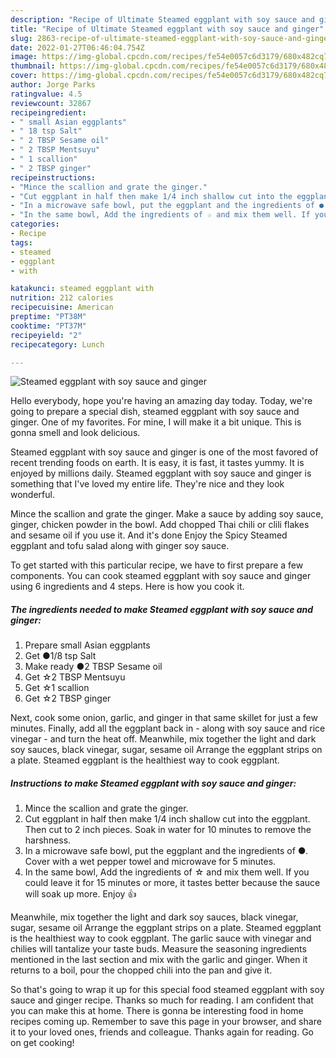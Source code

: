 ```yaml
---
description: "Recipe of Ultimate Steamed eggplant with soy sauce and ginger"
title: "Recipe of Ultimate Steamed eggplant with soy sauce and ginger"
slug: 2863-recipe-of-ultimate-steamed-eggplant-with-soy-sauce-and-ginger
date: 2022-01-27T06:46:04.754Z
image: https://img-global.cpcdn.com/recipes/fe54e0057c6d3179/680x482cq70/steamed-eggplant-with-soy-sauce-and-ginger-recipe-main-photo.jpg
thumbnail: https://img-global.cpcdn.com/recipes/fe54e0057c6d3179/680x482cq70/steamed-eggplant-with-soy-sauce-and-ginger-recipe-main-photo.jpg
cover: https://img-global.cpcdn.com/recipes/fe54e0057c6d3179/680x482cq70/steamed-eggplant-with-soy-sauce-and-ginger-recipe-main-photo.jpg
author: Jorge Parks
ratingvalue: 4.5
reviewcount: 32867
recipeingredient:
- " small Asian eggplants"
- " 18 tsp Salt"
- " 2 TBSP Sesame oil"
- " 2 TBSP Mentsuyu"
- " 1 scallion"
- " 2 TBSP ginger"
recipeinstructions:
- "Mince the scallion and grate the ginger."
- "Cut eggplant in half then make 1/4 inch shallow cut into the eggplant. Then cut to 2 inch pieces. Soak in water for 10 minutes to remove the harshness."
- "In a microwave safe bowl, put the eggplant and the ingredients of ●. Cover with a wet pepper towel and microwave for 5 minutes."
- "In the same bowl, Add the ingredients of ☆ and mix them well. If you could leave it for 15 minutes or more, it tastes better because the sauce will soak up more. Enjoy 👍"
categories:
- Recipe
tags:
- steamed
- eggplant
- with

katakunci: steamed eggplant with 
nutrition: 212 calories
recipecuisine: American
preptime: "PT38M"
cooktime: "PT37M"
recipeyield: "2"
recipecategory: Lunch

---
```



![Steamed eggplant with soy sauce and ginger](https://img-global.cpcdn.com/recipes/fe54e0057c6d3179/680x482cq70/steamed-eggplant-with-soy-sauce-and-ginger-recipe-main-photo.jpg)

Hello everybody, hope you're having an amazing day today. Today, we're going to prepare a special dish, steamed eggplant with soy sauce and ginger. One of my favorites. For mine, I will make it a bit unique. This is gonna smell and look delicious.

Steamed eggplant with soy sauce and ginger is one of the most favored of recent trending foods on earth. It is easy, it is fast, it tastes yummy. It is enjoyed by millions daily. Steamed eggplant with soy sauce and ginger is something that I've loved my entire life. They're nice and they look wonderful.

Mince the scallion and grate the ginger. Make a sauce by adding soy sauce, ginger, chicken powder in the bowl. Add chopped Thai chili or clili flakes and sesame oil if you use it. And it&#39;s done Enjoy the Spicy Steamed eggplant and tofu salad along with ginger soy sauce.


To get started with this particular recipe, we have to first prepare a few components. You can cook steamed eggplant with soy sauce and ginger using 6 ingredients and 4 steps. Here is how you cook it.

<!--inarticleads1-->

##### The ingredients needed to make Steamed eggplant with soy sauce and ginger:

1. Prepare  small Asian eggplants
1. Get  ●1/8 tsp Salt
1. Make ready  ●2 TBSP Sesame oil
1. Get  ☆2 TBSP Mentsuyu
1. Get  ☆1 scallion
1. Get  ☆2 TBSP ginger


Next, cook some onion, garlic, and ginger in that same skillet for just a few minutes. Finally, add all the eggplant back in - along with soy sauce and rice vinegar - and turn the heat off. Meanwhile, mix together the light and dark soy sauces, black vinegar, sugar, sesame oil Arrange the eggplant strips on a plate. Steamed eggplant is the healthiest way to cook eggplant. 

<!--inarticleads2-->

##### Instructions to make Steamed eggplant with soy sauce and ginger:

1. Mince the scallion and grate the ginger.
1. Cut eggplant in half then make 1/4 inch shallow cut into the eggplant. Then cut to 2 inch pieces. Soak in water for 10 minutes to remove the harshness.
1. In a microwave safe bowl, put the eggplant and the ingredients of ●. Cover with a wet pepper towel and microwave for 5 minutes.
1. In the same bowl, Add the ingredients of ☆ and mix them well. If you could leave it for 15 minutes or more, it tastes better because the sauce will soak up more. Enjoy 👍


Meanwhile, mix together the light and dark soy sauces, black vinegar, sugar, sesame oil Arrange the eggplant strips on a plate. Steamed eggplant is the healthiest way to cook eggplant. The garlic sauce with vinegar and chilies will tantalize your taste buds. Measure the seasoning ingredients mentioned in the last section and mix with the garlic and ginger. When it returns to a boil, pour the chopped chili into the pan and give it. 

So that's going to wrap it up for this special food steamed eggplant with soy sauce and ginger recipe. Thanks so much for reading. I am confident that you can make this at home. There is gonna be interesting food in home recipes coming up. Remember to save this page in your browser, and share it to your loved ones, friends and colleague. Thanks again for reading. Go on get cooking!
